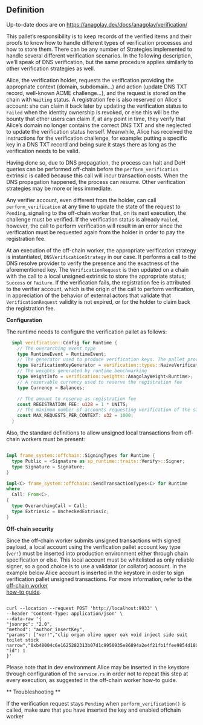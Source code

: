 ## Definition

Up-to-date docs are on https://anagolay.dev/docs/anagolay/verification/

This pallet’s responsibility is to keep records of the verified items and their proofs to know how to handle different types of verification processes and how to store them. There can be any number of Strategies implemented to handle several different verification scenarios. In the following description, we’ll speak of DNS verification, but the same procedure applies similarly to other verification strategies as well.

Alice, the verification holder, requests the verification providing the appropriate context (domain, subdomain…) and action (update DNS TXT record, well-known ACME challenge...), and the request is stored on the chain with `Waiting` status. A registration fee is also reserved on Alice's account: she can claim it back later by updating the verification status to `Failed` when the identity ownership is revoked, or else this will be the bounty that other users can claim if, at any point in time, they verify that Alice’s domain no longer contains the correct DNS TXT and she neglected to update the verification status herself. Meanwhile, Alice has received the instructions for the verification challenge, for example: putting a specific key in a DNS TXT record and being sure it stays there as long as the verification needs to be valid.

Having done so, due to DNS propagation, the process can halt and DoH queries can be performed off-chain before the `perform_verification` extrinsic is called because this call will incur transaction costs. When the DNS propagation happened, the process can resume. Other verification strategies may be more or less immediate.

Any verifier account, even different from the holder, can call `perform_verification` at any time to update the state of the request to `Pending`, signaling to the off-chain worker that, on its next execution, the challenge must be verified. If the verification status is already `Failed`, however, the call to perform verification will result in an error since the verification must be requested again from the holder in order to pay the registration fee.

At an execution of the off-chain worker, the appropriate verification strategy is instantiated, `DNSVerificationStrategy` in our case. It performs a call to the DNS resolve provider to verify the presence and the exactness of the aforementioned key. The `VerificationRequest` is then updated on a chain with the call to a local unsigned extrinsic to store the appropriate status; `Success` or `Failure`. If the verification fails, the registration fee is attributed to the verifier account, which is the origin of the call to perform verification, in appreciation of the behavior of external actors that validate that `VerificationRequest` validity is not expired, or for the holder to claim back the registration fee.

**Configuration**

The runtime needs to configure the verification pallet as follows:

```rust
  impl verification::Config for Runtime {
    // The overarching event type
    type RuntimeEvent = RuntimeEvent;
    // The generator used to produce verification keys. The pallet provide [`NaiveVerificationKeyGenerator`] to use by default
    type VerificationKeyGenerator = verification::types::NaiveVerificationKeyGenerator<Runtime>;
    // The weights generated by runtime benchmarking
    type WeightInfo = verification::weights::AnagolayWeight<Runtime>;
    // A reservable currency used to reserve the registration fee
    type Currency = Balances;

    // The amount to reserve as registration fee
    const REGISTRATION_FEE: u128 = 1 * UNITS;
    // The maximum number of accounts requesting verification of the same context
    const MAX_REQUESTS_PER_CONTEXT: u32 = 1000;
  }
```

Also, the standard definitions to allow unsigned local transactions from off-chain workers must be present:

```rust

impl frame_system::offchain::SigningTypes for Runtime {
  type Public = <Signature as sp_runtime::traits::Verify>::Signer;
  type Signature = Signature;
}

impl<C> frame_system::offchain::SendTransactionTypes<C> for Runtime
where
  Call: From<C>,
{
  type OverarchingCall = Call;
  type Extrinsic = UncheckedExtrinsic;
}

```
**Off-chain security**

Since the off-chain worker submits unsigned transactions with signed payload, a local account using the verification pallet account key type (`ver!`) must be inserted into production environment either through chain specification or else. 
This local account must be whitelisted as only reliable signer, so a good choice is to use a validator (or collator) account.
In the example below Alice account is inserted in the keystore in order to sign verification pallet unsigned transactions. 
For more information, refer to the [off-chain worker  
how-to guide](https://docs.substrate.io/reference/how-to-guides/offchain-workers/offchain-transactions/#give-you-pallet-the-ability-to-make-transactions). 
 
```shell

curl --location --request POST 'http://localhost:9933' \
--header 'Content-Type: application/json' \
--data-raw '{
"jsonrpc": "2.0",
"method": "author_insertKey",
"params": ["ver!","clip organ olive upper oak void inject side suit toilet stick narrow","0xb48004c6e1625282313b07d1c9950935e86894a2e4f21fb1ffee9854d180c781"],
"id": 1
}'
```

Please note that in dev environment Alice may be inserted in the keystore through configuration of the `service.rs` in order not to repeat this
step at every execution, as suggested in the off-chain worker how-to guide.

** Troubleshooting **

If the verification request stays `Pending` when `perform_verification()` is called, make sure that you have inserted the key and enabled 
offchain worker
